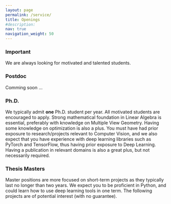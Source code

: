 ```yaml
---
layout: page
permalink: /service/
title: Openings
#description: 
nav: true
navigation_weight: 50
---
```


### Important
We are always looking for motivated and talented students.

### Postdoc
Comming soon ...

### Ph.D.
We typically admit **one** Ph.D. student per year. All motivated students are encouraged to apply. Strong mathematical foundation in Linear Algebra is essential, preferably with knowledge on Multiple View Geometry. Having some knowledge on optimization is also a plus. You must have had prior exposure to research/projects relevant to Computer Vision, and we also expect that you have experience with deep learning libraries such as PyTorch and TensorFlow, thus having prior exposure to Deep Learning. Having a publication in relevant domains is also a great plus, but not necessarily required.

### Thesis Masters
Master positions are more focused on short-term projects as they typically last no longer than two years. We expect you to be proficient in Python, and could learn how to use deep learning tools in one term. The following projects are of potential interest (with no guarantee).






